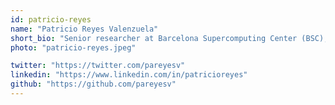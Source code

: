 ```yaml
---
id: patricio-reyes
name: "Patricio Reyes Valenzuela"
short_bio: "Senior researcher at Barcelona Supercomputing Center (BSC), the National Center for Supercomputing in Spain."
photo: "patricio-reyes.jpeg"

twitter: "https://twitter.com/pareyesv"
linkedin: "https://www.linkedin.com/in/patricioreyes"
github: "https://github.com/pareyesv"
---
```



